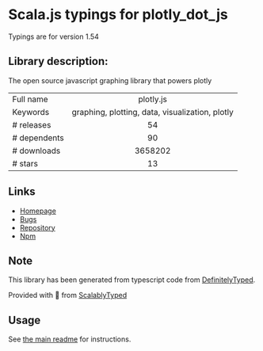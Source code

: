 
# Scala.js typings for plotly_dot_js

Typings are for version 1.54

## Library description:
The open source javascript graphing library that powers plotly

|                    |                 |
| ------------------ | :-------------: |
| Full name          | plotly.js |
| Keywords           | graphing, plotting, data, visualization, plotly |
| # releases         | 54 |
| # dependents       | 90 |
| # downloads        | 3658202 |
| # stars            | 13 |

## Links
- [Homepage](https://github.com/plotly/plotly.js#readme)
- [Bugs](https://github.com/plotly/plotly.js/issues)
- [Repository](https://github.com/plotly/plotly.js)
- [Npm](https://www.npmjs.com/package/plotly.js)
    


## Note
This library has been generated from typescript code from [DefinitelyTyped](https://definitelytyped.org).

Provided with :purple_heart: from [ScalablyTyped](https://github.com/oyvindberg/ScalablyTyped)

## Usage
See [the main readme](../../readme.md) for instructions.


